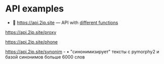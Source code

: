 # API examples 





- 🧩 https://api.2ip.site — API with [different functions][api_docs]


[api_docs]: https://volodichev.com/api


https://api.2ip.site/proxy

https://api.2ip.site/phone

https://api.2ip.site/synonim - • "синонимизирует" тексты c pymorphy2 и базой синонимов больше 6000 слов

